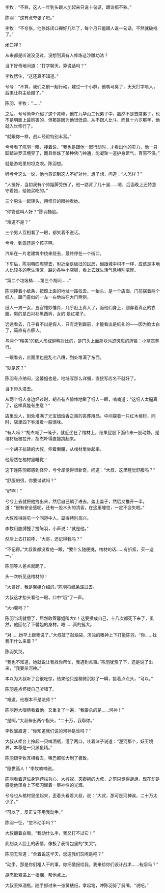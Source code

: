 李牧：“不熟，这人一年到头跟人加起来只说十句话，跟谁都不熟。”

陈羽：“这有点夸张了吧。”

李牧：“不夸张，他修炼闭口禅好几年了，每个月只能跟人说一句话，不然就破戒了。”

闭口禅？

从来都是听说没见过，没想到真有人修炼这沙雕功法？

当下好奇地问道：“打字聊天，算说话吗？”

李牧愣住，“这还真不知道。”

兮兮：“不算，我们之前一起行动，建过一个小群，他嘴可臭了，天天打字喷人，后来让群主给踢了。”

陈羽、李牧：“……”

之后，兮兮简单介绍了这个灵峰，他在九华山二代弟子中，虽然不是首席弟子，也不是明面上最厉害的，但那是因为他很低调，从不跟人比斗，而且十六岁那年，他就入世修行了。

“就跟你一样，战斗经验特别丰富。”

兮兮看了陈羽一眼，接着说，“我也是跟他一起行动时，才看出他的实力，他一只脚踏进罗汉境界了，而且修炼了某种佛门神通，能凝聚一道护身罡气，百邪不侵。”

就是游戏里的坦克呗。陈羽想。

听兮兮这么一说，他也意识到这人不好对付，想了想，问道：“人怎样？”

“人挺好，当初我有个师姐脚受伤了，他一路背了几十里……嗯，后面晚上还特意守着她，给她买吃的。”

三个男生一起转头，用怪异的眼神看她。

“你管这叫人好？”陈羽捂脸。

“难道不是？”

三个男人互相看了一眼，都笑着不说话。

兮兮，到底还是个孩子啊。

汽车在一片老建筑中绕来绕去，最终停在一个街口。

下车后，陈羽朝四周望去，附近全是破旧的民房，但跟城中村不一样，应该是本地人比较多的老生活区，路边各种小店铺，看上去就生活气息特别浓厚。

“第二个垃圾桶……第三个胡同……”

陈羽捧着小纸条，按照上面的地址一路找去，一抬头，是一个店面，门前摆着两个纸人，跟门童似的一左一右地站在大门两侧。

纸人一男一女，五官惟妙惟肖，几乎赶上真人了，而他们身上，则穿着真正的衣服，男的是白衬衫黑西裤，女的 是红裙子。

远远看去，几乎看不出是假人，只有走到跟前，才能看出是纸扎的——因为脸太白了，简直有点瘆人。

与两个“精美”的纸人形成鲜明对比的，是门头上面那块污迹斑斑的牌匾：小寒丧葬行。

一眼看去，店面里也是乱七八糟，到处堆满了东西。

“就是这？”

陈羽有点纳闷，这馨姐也是，地址写那么详细，直接写店名不就好了。

当下带头进去。

从两个纸人身边经过时，胡杰有点惊悚地瞅了纸人一眼，喃喃道：“这纸人太逼真了，这样真能有生意？”

店里没人，到处堆满了元宝蜡烛香之类的丧葬用品，中间摆着一只红木棺材，同时，店里四下弥漫着一股酒味。

“有人吗？”胡杰喊了一嗓子，就近坐在了棺材上，结果屁股下面传来一股动静，是棺材板被拉开，胡杰吓得直接跳起来。

一个胡子拉碴的大叔，伸着懒腰，从棺材里坐起来。

他居然在棺材里睡觉！

这下连陈羽都感到怪异，兮兮却觉得很新奇，问道：“大叔，这里睡觉舒服吗？”

“舒服的很，你要试试吗？”

“好啊！”

兮兮上去就把他拽出来，然后自己躺了进去，盖上盖子，然后又推开一半，道：“很有安全感呢，还有一股木头的清香，在这里睡觉，一定不会失眠。”

大叔难得碰见一个同道中人，显得特别高兴。

李牧用胳膊撞了撞陈羽，小声说：“就是他。”

然后上去打招呼，“大哥，还记得我吗？”

“不记得。”大叔看都没看他一眼，“要什么随便挑，棺材的话……有折扣，买一送一。”

陈羽等人差点就跪了。

头一次听见送棺材的！

“大哥好，我是馨姐介绍的。”陈羽将纸条递过去。

大叔这才抬头看他一眼，口中“哦”了一声。

“大n馨吗？”

陈羽当场就懵了，居然敢管馨姐叫大n！这要换成自己，十八次都死下来了，虽然，他回忆了下馨姐的身材，嗯……真的挺大。

“对……她早上跟我说了。”大叔敲了敲脑袋，浑浊的眼神上下打量陈羽，“你……找我干什么来着？”

陈羽笑哭。

“我也不知道，她就说让我找你帮忙，我遇到点事。”陈羽犹豫了下，还是说了出来，“我要杀河神。”

本以为大叔听了会很吃惊，结果他只是稍微沉默了一瞬，接着点点头，“可以。”

陈羽差点怀疑自己听错了。

“难道，他根本不是法师？”

陈羽瞪大眼睛看着他，又重复了一遍，“我要杀的是……河神！”

“是啊，”大叔伸出两个指头，“二十万，我帮你。”

李牧皱眉道：“你知道我们说的河神是谁吗？”

大叔从柜台上拎起一只啤酒瓶，灌了两口，吐着沫子说道：“淝河那个，妖王境界，本尊是一只黑鱼精。”

陈羽跟李牧互相看去，嘴巴都张大到了极致。

“隐世高人！”李牧喃喃说。

陈羽看着这位身穿跨栏背心、大裤衩、夹脚拖的大叔，之前只觉得邋遢，现在却是感觉他浑身上下都闪耀着一层神性的光辉。

兮兮也从棺材里坐起来，歪着头看着大叔，说：“大叔，那可是河神诶，二十万太少了。”

“可以了，反正又不用我动手。”

陈羽一怔，“您不动手吗？”

大叔翻着白眼，“我动什么手，我又打不过它！”

此刻众人脸上的表情，像极了表情包里的“笑哭”。

陈羽无奈道：“合着说这半天，您逗我们玩呢是吧？”

“动手，那是你们粗人干的事，你把情报给我，我来给你们设计战术……有烟吗？”

胡杰赶紧递上一根烟，帮他点上。

大叔丢掉酒瓶，随手抓过来一张黄裱纸，拿起笔，冲陈羽努了努嘴，“说吧。”
